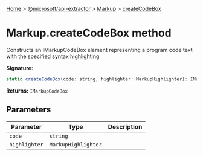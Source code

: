 [Home](./index) &gt; [@microsoft/api-extractor](./api-extractor.md) &gt; [Markup](./api-extractor.markup.md) &gt; [createCodeBox](./api-extractor.markup.createcodebox.md)

# Markup.createCodeBox method

Constructs an IMarkupCodeBox element representing a program code text with the specified syntax highlighting

**Signature:**
```javascript
static createCodeBox(code: string, highlighter: MarkupHighlighter): IMarkupCodeBox;
```
**Returns:** `IMarkupCodeBox`

## Parameters

|  Parameter | Type | Description |
|  --- | --- | --- |
|  `code` | `string` |  |
|  `highlighter` | `MarkupHighlighter` |  |

